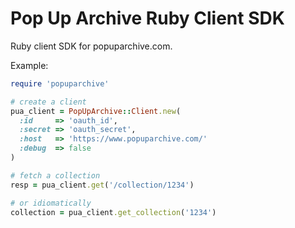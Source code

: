 Pop Up Archive Ruby Client SDK
=========================================

Ruby client SDK for popuparchive.com.

Example:

```ruby
require 'popuparchive'

# create a client
pua_client = PopUpArchive::Client.new(
  :id     => 'oauth_id',
  :secret => 'oauth_secret',
  :host   => 'https://www.popuparchive.com/'
  :debug  => false
)

# fetch a collection
resp = pua_client.get('/collection/1234')

# or idiomatically
collection = pua_client.get_collection('1234')


